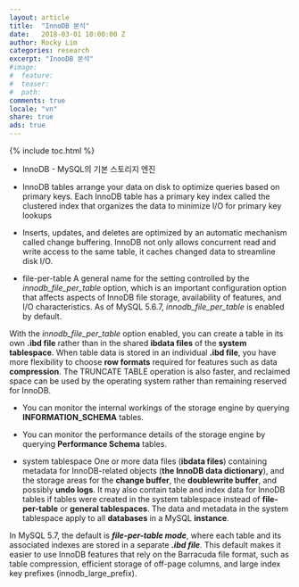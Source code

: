 ```yaml
---
layout: article
title:  "InnoDB 분석"
date:   2018-03-01 10:00:00 Z
author: Rocky Lim
categories: research
excerpt: "InooDB 분석"
#image:
#  feature:
#  teaser:
#  path:
comments: true
locale: "vn"
share: true
ads: true
---
```


{% include toc.html %}

* InnoDB - MySQL의 기본 스토리지 엔진

* InnoDB tables arrange your data on disk to optimize queries based on primary keys. Each InnoDB table has a primary key index called the clustered index that organizes the data to minimize I/O for primary key lookups

* Inserts, updates, and deletes are optimized by an automatic mechanism called change buffering. InnoDB not only allows concurrent read and write access to the same table, it caches changed data to streamline disk I/O.

* file-per-table
A general name for the setting controlled by the *innodb_file_per_table* option, which is an important configuration option that affects aspects of InnoDB file storage, availability of features, and I/O characteristics. As of MySQL 5.6.7, *innodb_file_per_table* is enabled by default.

With the *innodb_file_per_table* option enabled, you can create a table in its own **.ibd file** rather than in the shared **ibdata files** of the **system tablespace**. When table data is stored in an individual **.ibd file**, you have more flexibility to choose **row formats** required for features such as data **compression**. The TRUNCATE TABLE operation is also faster, and reclaimed space can be used by the operating system rather than remaining reserved for InnoDB.

* You can monitor the internal workings of the storage engine by querying **INFORMATION_SCHEMA** tables.

* You can monitor the performance details of the storage engine by querying **Performance Schema** tables.

* system tablespace
One or more data files (**ibdata files**) containing metadata for InnoDB-related objects (**the InnoDB data dictionary**), and the storage areas for the **change buffer**, the **doublewrite buffer**, and possibly **undo logs**. It may also contain table and index data for InnoDB tables if tables were created in the system tablespace instead of **file-per-table** or **general tablespaces**. The data and metadata in the system tablespace apply to all **databases** in a MySQL **instance**.

In MySQL 5.7, the default is ***file-per-table mode***, where each table and its associated indexes are stored in a separate ***.ibd file***. This default makes it easier to use InnoDB features that rely on the Barracuda file format, such as table compression, efficient storage of off-page columns, and large index key prefixes (innodb_large_prefix).





